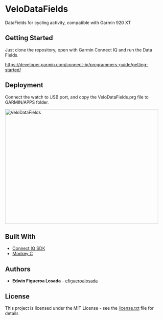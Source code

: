 # VeloDataFields

DataFields for cycling activity, compatible with Garmin 920 XT 

## Getting Started

Just clone the repository, open with Garmin Connect IQ and run the Data Fields.

https://developer.garmin.com/connect-iq/programmers-guide/getting-started/

## Deployment

Connect the watch to USB port, and copy the VeloDataFields.prg file to GARMIN/APPS folder.

<img src="https://user-images.githubusercontent.com/12190602/88113199-f37f3100-cb76-11ea-8a95-9eae8114139f.jpg" alt="VeloDataFields" width="500" height="375">

## Built With

* [Connect IQ SDK](https://developer.garmin.com/connect-iq) 
* [Monkey C](https://developer.garmin.com/connect-iq/programmers-guide/monkey-c/) 

## Authors

* **Edwin Figueroa Losada** - [efigueroalosada](https://github.com/efigueroalosada)

## License

This project is licensed under the MIT License - see the [license.txt](license.txt) file for details

